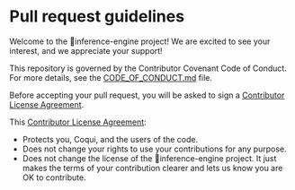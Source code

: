 # Pull request guidelines

Welcome to the 🐸inference-engine project! We are excited to see your interest, and we appreciate your support!

This repository is governed by the Contributor Covenant Code of Conduct. For more details, see the [CODE_OF_CONDUCT.md](CODE_OF_CONDUCT.md) file.

Before accepting your pull request, you will be asked to sign a [Contributor License Agreement](https://cla-assistant.io/coqui-ai/inference-engine).

This [Contributor License Agreement](https://cla-assistant.io/coqui-ai/inference-engine):

- Protects you, Coqui, and the users of the code.
- Does not change your rights to use your contributions for any purpose.
- Does not change the license of the 🐸inference-engine project. It just makes the terms of your contribution clearer and lets us know you are OK to contribute.
